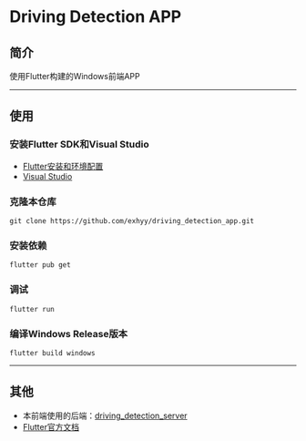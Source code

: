# Driving Detection APP

## 简介

使用Flutter构建的Windows前端APP

---

## 使用

### 安装Flutter SDK和Visual Studio

- [Flutter安装和环境配置](https://docs.flutter.dev/get-started/install)
- [Visual Studio](https://visualstudio.microsoft.com/downloads/)

### 克隆本仓库
```
git clone https://github.com/exhyy/driving_detection_app.git
```

### 安装依赖
```
flutter pub get
```

### 调试
```
flutter run
```

### 编译Windows Release版本
```
flutter build windows
```

---

## 其他
- 本前端使用的后端：[driving_detection_server](https://github.com/cqbu/driving_detection_server)
- [Flutter官方文档](https://docs.flutter.dev/)